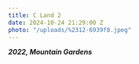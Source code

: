 ```yaml
---
title: C Land 2
date: 2024-10-24 21:29:00 Z
photo: "/uploads/%2312-6939f8.jpeg"
---
```


***2022, Mountain Gardens***